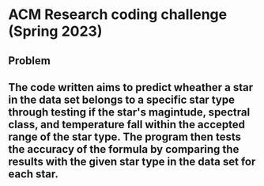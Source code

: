 # ACM Research coding challenge (Spring 2023)


## Problem

The code written aims to predict wheather a star in the data set belongs to a specific star type through testing if the star's magintude, spectral class, and temperature fall within the accepted range of the star type. The program then tests the accuracy of the formula by comparing the results with the given star type in the data set for each star. 
---
